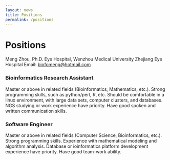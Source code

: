 ```yaml
---
layout: news
title: Positions
permalink: /positions
---
```


# Positions
Meng Zhou, Ph.D.
Eye Hospital, Wenzhou Medical University
Zhejiang Eye Hospital
Email: biofomeng@hotmail.com

### Bioinformatics Research Assistant
Master or above in related fields (Bioinformatics, Mathematics, etc.). Strong programming skills, such as python/perl, R, etc. Should be comfortable in a linux environment, with large data sets, computer clusters, and databases. NGS studying or work experience have priority. Have good spoken and written communication skills.   

### Software Engineer
Master or above in related fields (Computer Science, Bioinformatics, etc.). Strong programming skills. Experience with mathematical modeling and algorithm analysis. Database or ioinformatics platform development experience have priority. Have good team-work ability.
